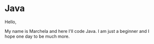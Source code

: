 # Java

Hello, 

My name is Marchela and here I'll code Java. I am just a beginner and I hope one day to be much more. 
